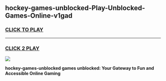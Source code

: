 
## hockey-games-unblocked-Play-Unblocked-Games-Online-v1gad
<h3>
<a href="https://premium76.site?title=hockey-games-unblocked&ref=25A">CLICK TO PLAY</a></h3>
<hr>

<h3>
<a href="https://premium76.site?title=hockey-games-unblocked&ref=25A">CLICK 2 PLAY</a>
  
</h3>

<a href="https://premium76.site?title=hockey-games-unblocked&ref=25A"><img src="https://clearcache.store/games.png"></a>


**hockey-games-unblocked games unblocked: Your Gateway to Fun and Accessible Online Gaming**
